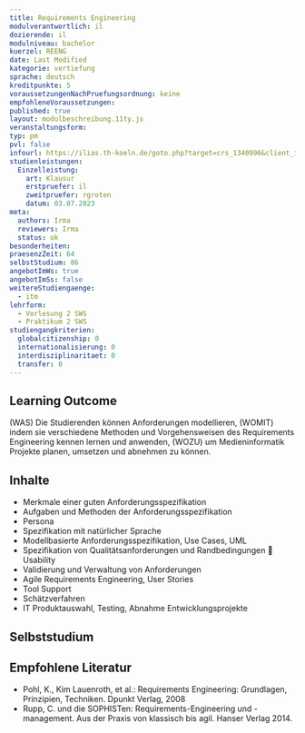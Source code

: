 ```yaml
---
title: Requirements Engineering
modulverantwortlich: il
dozierende: il
modulniveau: bachelor
kuerzel: REENG
date: Last Modified
kategorie: vertiefung
sprache: deutsch
kreditpunkte: 5
voraussetzungenNachPruefungsordnung: keine
empfohleneVoraussetzungen:
published: true
layout: modulbeschreibung.11ty.js
veranstaltungsform: 
typ: pm
pvl: false
infourl: https://ilias.th-koeln.de/goto.php?target=crs_1340996&client_id=ILIAS_FH_Koeln
studienleistungen:
  Einzelleistung:
    art: Klausur
    erstpruefer: il
    zweitpruefer: rgroten
    datum: 03.07.2023
meta:
  authors: Irma
  reviewers: Irma
  status: ok
besonderheiten: 
praesenzZeit: 64
selbstStudium: 86
angebotImWs: true
angebotImSs: false
weitereStudiengaenge: 
  - itm
lehrform:
  - Vorlesung 2 SWS
  - Praktikum 2 SWS
studiengangkriterien:
  globalcitizenship: 0
  internationalisierung: 0
  interdisziplinaritaet: 0
  transfer: 0 
---
```


## Learning Outcome
(WAS) Die Studierenden können Anforderungen modellieren, (WOMIT) indem sie verschiedene Methoden und Vorgehensweisen des Requirements Engineering kennen lernen und anwenden, (WOZU) um Medieninformatik Projekte planen, umsetzen und abnehmen zu können.

## Inhalte
- Merkmale einer guten Anforderungsspezifikation
- Aufgaben und Methoden der Anforderungsspezifikation
- Persona
- Spezifikation mit natürlicher Sprache
- Modellbasierte Anforderungsspezifikation, Use Cases, UML
- Spezifikation von Qualitätsanforderungen und Randbedingungen  Usability
- Validierung und Verwaltung von Anforderungen
- Agile Requirements Engineering, User Stories
- Tool Support
- Schätzverfahren
- IT Produktauswahl, Testing, Abnahme Entwicklungsprojekte

## Selbststudium

## Empfohlene Literatur
- Pohl, K., Kim Lauenroth, et al.: Requirements Engineering: Grundlagen, Prinzipien, Techniken. Dpunkt Verlag, 2008
- Rupp, C. und die SOPHISTen: Requirements-Engineering und -management. Aus der Praxis von klassisch bis agil. Hanser Verlag 2014.
